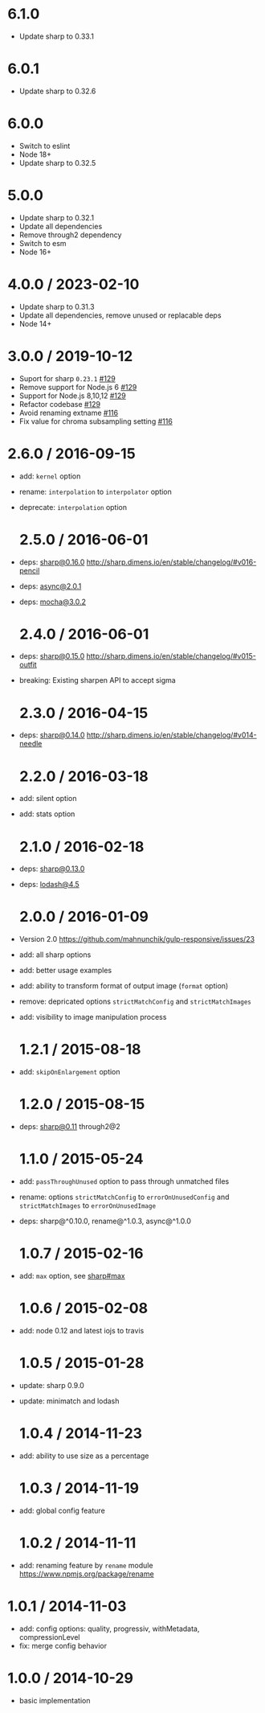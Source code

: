 # 6.1.0

- Update sharp to 0.33.1

# 6.0.1

- Update sharp to 0.32.6

# 6.0.0

- Switch to eslint
- Node 18+
- Update sharp to 0.32.5

# 5.0.0

- Update sharp to 0.32.1
- Update all dependencies
- Remove through2 dependency
- Switch to esm
- Node 16+

# 4.0.0 / 2023-02-10

- Update sharp to 0.31.3
- Update all dependencies, remove unused or replacable deps
- Node 14+

# 3.0.0 / 2019-10-12

- Suport for sharp `0.23.1` [#129](https://github.com/mahnunchik/gulp-responsive/pull/129)
- Remove support for Node.js 6 [#129](https://github.com/mahnunchik/gulp-responsive/pull/129)
- Support for Node.js 8,10,12 [#129](https://github.com/mahnunchik/gulp-responsive/pull/129)
- Refactor codebase [#129](https://github.com/mahnunchik/gulp-responsive/pull/129)
- Avoid renaming extname [#116](https://github.com/mahnunchik/gulp-responsive/pull/116)
- Fix value for chroma subsampling setting [#116](https://github.com/mahnunchik/gulp-responsive/pull/116)

# 2.6.0 / 2016-09-15

- add: `kernel` option
- rename: `interpolation` to `interpolator` option
- deprecate: `interpolation` option

  # 2.5.0 / 2016-06-01

- deps: sharp@0.16.0 http://sharp.dimens.io/en/stable/changelog/#v016-pencil
- deps: async@2.0.1
- deps: mocha@3.0.2

  # 2.4.0 / 2016-06-01

- deps: sharp@0.15.0 http://sharp.dimens.io/en/stable/changelog/#v015-outfit
- breaking: Existing sharpen API to accept sigma

  # 2.3.0 / 2016-04-15

- deps: sharp@0.14.0 http://sharp.dimens.io/en/stable/changelog/#v014-needle

  # 2.2.0 / 2016-03-18

- add: silent option
- add: stats option

  # 2.1.0 / 2016-02-18

- deps: sharp@0.13.0
- deps: lodash@4.5

  # 2.0.0 / 2016-01-09

- Version 2.0 https://github.com/mahnunchik/gulp-responsive/issues/23
- add: all sharp options
- add: better usage examples
- add: ability to transform format of output image (`format` option)
- remove: depricated options `strictMatchConfig` and `strictMatchImages`
- add: visibility to image manipulation process

  # 1.2.1 / 2015-08-18

- add: `skipOnEnlargement` option

  # 1.2.0 / 2015-08-15

- deps: sharp@0.11 through2@2

  # 1.1.0 / 2015-05-24

- add: `passThroughUnused` option to pass through unmatched files
- rename: options `strictMatchConfig` to `errorOnUnusedConfig` and `strictMatchImages` to `errorOnUnusedImage`
- deps: sharp@^0.10.0, rename@^1.0.3, async@^1.0.0

  # 1.0.7 / 2015-02-16

- add: `max` option, see [sharp#max](https://github.com/lovell/sharp#max)

  # 1.0.6 / 2015-02-08

- add: node 0.12 and latest iojs to travis

  # 1.0.5 / 2015-01-28

- update: sharp 0.9.0
- update: minimatch and lodash

  # 1.0.4 / 2014-11-23

- add: ability to use size as a percentage

  # 1.0.3 / 2014-11-19

- add: global config feature

  # 1.0.2 / 2014-11-11

- add: renaming feature by `rename` module https://www.npmjs.org/package/rename

# 1.0.1 / 2014-11-03

- add: config options: quality, progressiv, withMetadata, compressionLevel
- fix: merge config behavior

# 1.0.0 / 2014-10-29

- basic implementation
